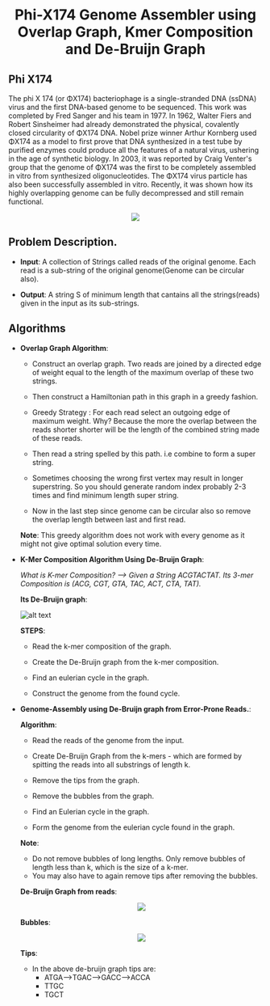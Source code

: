 <h1 align="center">
Phi-X174 Genome Assembler using Overlap Graph, Kmer Composition and De-Bruijn Graph
</h1>

## Phi X174 ##
The phi X 174 (or ΦX174) bacteriophage is a single-stranded DNA (ssDNA) virus and the first DNA-based genome to be sequenced. This work was completed by Fred Sanger and his team in 1977. In 1962, Walter Fiers and Robert Sinsheimer had already demonstrated the physical, covalently closed circularity of ΦX174 DNA. Nobel prize winner Arthur Kornberg used ΦX174 as a model to first prove that DNA synthesized in a test tube by purified enzymes could produce all the features of a natural virus, ushering in the age of synthetic biology. In 2003, it was reported by Craig Venter's group that the genome of ΦX174 was the first to be completely assembled in vitro from synthesized oligonucleotides. The ΦX174 virus particle has also been successfully assembled in vitro. Recently, it was shown how its highly overlapping genome can be fully decompressed and still remain functional.

<p align ="center">
<img src="https://upload.wikimedia.org/wikipedia/commons/thumb/5/52/PhiX174.jpg/250px-PhiX174.jpg"/> 
</p>




## Problem Description. ##

  * **Input**: A collection of Strings called reads of the original genome. Each read is a sub-string of the original genome(Genome can be                circular also).

  * **Output**: A string S of minimum length that cantains all the strings(reads) given in the input as its sub-strings.



## Algorithms ##

* **Overlap Graph Algorithm**: 
  * Construct an overlap graph. Two reads are joined by a directed edge of weight equal to the length of the maximum overlap of these two     strings.
  
  * Then construct a Hamiltonian path in this graph in a greedy fashion.
  
  * Greedy Strategy : For each read select an outgoing edge of maximum weight. Why? Because the more the overlap between the reads shorter
    shorter will be the length of the combined string made of these reads.
    
  * Then read a string spelled by this path. i.e combine to form a super string.
  
  * Sometimes choosing the wrong first vertex may result in longer superstring. So you should generate random index probably 2-3 times and     find minimum length super string.
  
  * Now in the last step since genome can be circular also so remove the overlap length between last and first read.
  
  **Note**: This greedy algorithm does not work with every genome as it might not give optimal solution every time.



 * **K-Mer Composition Algorithm Using De-Bruijn Graph**:
 
   *What is K-mer Composition? --> Given a String ACGTACTAT. Its 3-mer Composition is (ACG, CGT, GTA, TAC, ACT, CTA, TAT).*
   
   **Its De-Bruijn graph**:
   
    ![alt text](http://4.bp.blogspot.com/-Z5LkYQfEvtQ/U0ZfUqQNA6I/AAAAAAAAAWM/TUxVVWcdA6Q/s1600/graph.png)
      
   
    **STEPS**:
  
      * Read the k-mer composition of the graph.
  
      * Create the De-Bruijn graph from the k-mer composition.
 
      * Find an eulerian cycle in the graph.
  
      * Construct the genome from the found cycle.
      
 * **Genome-Assembly using De-Bruijn graph from Error-Prone Reads.**:
 
   **Algorithm**:
   
      * Read the reads of the genome from the input.
      
      * Create De-Bruijn Graph from the k-mers - which are formed by spitting the reads into all substrings of length k.
      
      * Remove the tips from the graph.
      
      * Remove the bubbles from the graph.
      
      * Find an Eulerian cycle in the graph.
      
      * Form the genome from the eulerian cycle found in the graph.
      
      **Note**:
      * Do not remove bubbles of long lengths. Only remove bubbles of length less than k, which is the size of a k-mer. 
      * You may also have to again remove tips after removing the bubbles.
      
      
      **De-Bruijn Graph  from reads**:
      <p align="center">
      <img src = "https://upload.wikimedia.org/wikipedia/commons/thumb/0/0d/Example_1seq.pdf/page1-660px-Example_1seq.pdf.jpg"/>
      </p>
      
      
      **Bubbles**:
      <p align="center">
      <img src = "https://www.researchgate.net/profile/Richard_Leggett/publication/264113418/figure/fig2/AS:202756636844047@1425352357872/Bubble-structures-formed-in-De-Bruijn-graphs-by-SNPs-Bubble-structures-form-as-the.png"/>
      </p>
      
      
      **Tips**:
      * In the above de-bruijn graph tips are:
        * ATGA-->TGAC-->GACC-->ACCA
        * TTGC
        * TGCT
